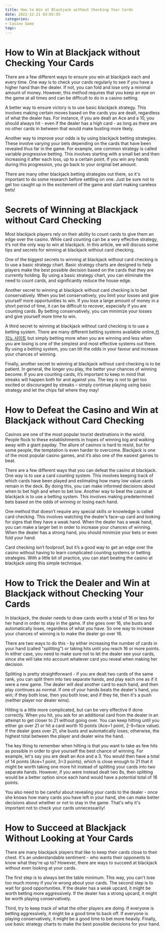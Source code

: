 ```yaml
---
title: How to Win at Blackjack without Checking Your Cards
date: 2022-12-21 03:02:55
categories:
- Casino Game
tags:
---
```



#  How to Win at Blackjack without Checking Your Cards

There are a few different ways to ensure you win at blackjack each and every time. One way is to check your cards regularly to see if you have a higher hand than the dealer. If not, you can fold and lose only a minimal amount of money. However, this method requires that you keep an eye on the game at all times and can be difficult to do in a casino setting.

A better way to ensure victory is to use basic blackjack strategy. This involves making certain moves based on the cards you are dealt, regardless of what the dealer has. For instance, if you are dealt an Ace and a 10, you should always hit - even if the dealer has a high card - as long as there are no other cards in between that would make busting more likely.

Another way to improve your odds is by using blackjack betting strategies. These involve varying your bets depending on the cards that have been revealed thus far in the game. For example, one common strategy is called variable progressive betting. This involves starting with a small bet and then increasing it after each loss, up to a certain point. If you win any hands during this progression, you go back to your original bet amount.

There are many other blackjack betting strategies out there, so it's important to do some research before settling on one. Just be sure not to get too caught up in the excitement of the game and start making careless bets!

#  Secrets of Winning at Blackjack without Card Checking

Most blackjack players rely on their ability to count cards to give them an edge over the casino. While card counting can be a very effective strategy, it’s not the only way to win at blackjack. In this article, we will discuss some tips and secrets for winning at blackjack without card checking.

One of the biggest secrets to winning at blackjack without card checking is to use a basic strategy chart. Basic strategy charts are designed to help players make the best possible decision based on the cards that they are currently holding. By using a basic strategy chart, you can eliminate the need to count cards, and significantly reduce the house edge.

Another secret to winning at blackjack without card checking is to bet conservatively. When you bet conservatively, you limit your losses and give yourself more opportunities to win. If you lose a large amount of money in a short period of time, it can be difficult to recover, especially if you are counting cards. By betting conservatively, you can minimize your losses and give yourself more time to win.

A third secret to winning at blackjack without card checking is to use a betting system. There are many different betting systems available online,[카지노 사이트](https://choegocasino.com/) but simply betting more when you are winning and less when you are losing is one of the simplest and most effective systems out there. By using a betting system, you can tilt the odds in your favour and increase your chances of winning.

Finally, another secret to winning at blackjack without card checking is to be patient. In general, the longer you play, the better your chances of winning become. If you are counting cards, it’s important to keep in mind that streaks will happen both for and against you. The key is not to get too excited or discouraged by streaks – simply continue playing using basic strategy and let the chips fall where they may!

#  How to Defeat the Casino and Win at Blackjack without Card Checking

Casinos are one of the most popular tourist destinations in the world. People flock to these establishments in hopes of winning big and walking away with a giant payday. The allure of casinos is hard to resist, but for some people, the temptation is even harder to overcome. Blackjack is one of the most popular casino games, and it’s also one of the easiest games to beat.

There are a few different ways that you can defeat the casino at blackjack. One way is to use a card counting system. This involves keeping track of which cards have been played and estimating how many low value cards remain in the deck. By doing this, you can make informed decisions about when to bet high and when to bet low. Another way to beat the casino at blackjack is to use a betting system. This involves making predetermined bets based on the odds of winning or losing each hand.

One method that doesn’t require any special skills or knowledge is called card checking. This involves watching the dealer’s face-up card and looking for signs that they have a weak hand. When the dealer has a weak hand, you can make a larger bet in order to increase your chances of winning. When the dealer has a strong hand, you should minimize your bets or even fold your hand.

Card checking isn’t foolproof, but it’s a good way to get an edge over the casino without having to learn complicated counting systems or betting strategies. With a little bit of practice, you can start beating the casino at blackjack using this simple technique.

#  How to Trick the Dealer and Win at Blackjack without Checking Your Cards 
In blackjack, the dealer needs to draw cards worth a total of 16 or less for her hand in order to stay in the game. If she goes over 16, she busts and automatically loses, regardless of what you have. So one way to increase your chances of winning is to make the dealer go over 16.

There are two ways to do this - by either increasing the number of cards in your hand (called "splitting") or taking hits until you reach 16 or more points. In either case, you need to make sure not to let the dealer see your cards, since she will take into account whatever card you reveal when making her decision. 

Splitting is pretty straightforward - if you are dealt two cards of the same rank, you can split them into two separate hands, and play each one as if it were a new game. The dealer will deal another card to each hand, and then play continues as normal. If one of your hands beats the dealer's hand, you win; if they both lose, then you both lose; and if they tie, then it's a push (neither player nor dealer wins).

Hitting is a little more complicated, but can be very effective if done correctly. When you hit, you ask for an additional card from the dealer in an attempt to get closer to 21 without going over. You can keep hitting until you either go over 21 or hit a card worth 10 points (Ace=1 point, 2-9=face value). If the dealer goes over 21, she busts and automatically loses; otherwise, the highest total between the player and dealer wins the hand.

The key thing to remember when hitting is that you want to take as few hits as possible in order to give yourself the best chance of winning. For example, let's say you are dealt an Ace and a 3. You would then have a total of 14 points (Ace=1 point, 3=3 points), which is close enough to 21 that it might be worth taking one more hit instead of splitting your cards into two separate hands. However, if you were instead dealt two 8s, then splitting would be a better option since each hand would have a potential total of 16 points. 

You also need to be careful about revealing your cards to the dealer - once she knows how many cards you have left in your hand, she can make better decisions about whether or not to stay in the game. That's why it's important not to check your cards unnecessarily!

#  How to Succeed at Blackjack Without Looking at Your Cards

There are many blackjack players that like to keep their cards close to their chest. It's an understandable sentiment - who wants their opponents to know what they're up to? However, there are ways to succeed at blackjack without even looking at your cards.
 

The first step is to always bet the table minimum. This way, you can't lose too much money if you're wrong about your cards. The second step is to wait for good opportunities. If the dealer has a weak upcard, it might be worth betting more aggressively. If the dealer has a strong upcard, it might be worth playing conservatively. 

Third, try to keep track of what the other players are doing. If everyone is betting aggressively, it might be a good time to back off. If everyone is playing conservatively, it might be a good time to bet more heavily. Finally, use basic strategy charts to make the best possible decisions for your hand.